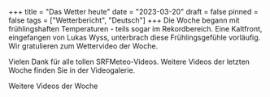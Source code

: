 +++
title = "Das Wetter heute"
date = "2023-03-20"
draft = false
pinned = false
tags = ["Wetterbericht", "Deutsch"]
+++
Die Woche begann mit frühlingshaften Temperaturen - teils sogar im Rekordbereich. Eine Kaltfront, eingefangen von Lukas Wyss, unterbrach diese Frühlingsgefühle vorläufig. Wir gratulieren zum Wettervideo der Woche.

Vielen Dank für alle tollen SRFMeteo-Videos. Weitere Videos der letzten Woche finden Sie in der Videogalerie.

Weitere Videos der Woche